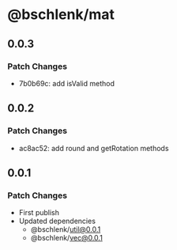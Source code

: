 # @bschlenk/mat

## 0.0.3

### Patch Changes

- 7b0b69c: add isValid method

## 0.0.2

### Patch Changes

- ac8ac52: add round and getRotation methods

## 0.0.1

### Patch Changes

- First publish
- Updated dependencies
  - @bschlenk/util@0.0.1
  - @bschlenk/vec@0.0.1
